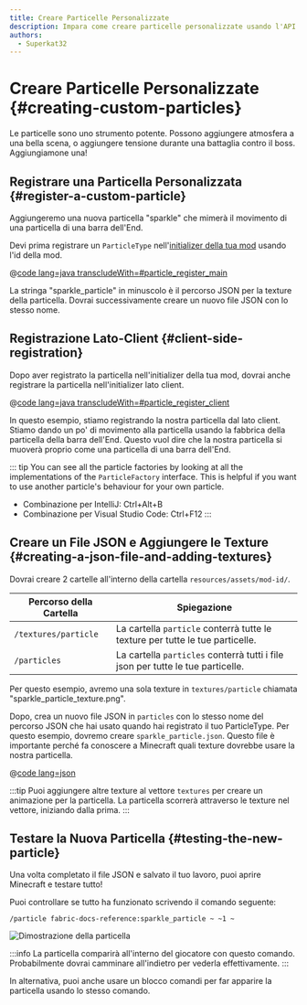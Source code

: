 ```yaml
---
title: Creare Particelle Personalizzate
description: Impara come creare particelle personalizzate usando l'API di Fabric.
authors:
  - Superkat32
---
```


# Creare Particelle Personalizzate {#creating-custom-particles}

Le particelle sono uno strumento potente. Possono aggiungere atmosfera a una bella scena, o aggiungere tensione durante una battaglia contro il boss. Aggiungiamone una!

## Registrare una Particella Personalizzata {#register-a-custom-particle}

Aggiungeremo una nuova particella "sparkle" che mimerà il movimento di una particella di una barra dell'End.

Devi prima registrare un `ParticleType` nell'[initializer della tua mod](../../getting-started/project-structure#entrypoints) usando l'id della mod.

@[code lang=java transcludeWith=#particle_register_main](@/reference/latest/src/main/java/com/example/docs/FabricDocsReference.java)

La stringa "sparkle_particle" in minuscolo è il percorso JSON per la texture della particella. Dovrai successivamente creare un nuovo file JSON con lo stesso nome.

## Registrazione Lato-Client {#client-side-registration}

Dopo aver registrato la particella nell'initializer della tua mod, dovrai anche registrare la particella nell'initializer lato client.

@[code lang=java transcludeWith=#particle_register_client](@/reference/latest/src/client/java/com/example/docs/FabricDocsReferenceClient.java)

In questo esempio, stiamo registrando la nostra particella dal lato client. Stiamo dando un po' di movimento alla particella usando la fabbrica della particella della barra dell'End. Questo vuol dire che la nostra particella si muoverà proprio come una particella di una barra dell'End.

::: tip
You can see all the particle factories by looking at all the implementations of the `ParticleFactory` interface. This is helpful if you want to use another particle's behaviour for your own particle.

- Combinazione per IntelliJ: Ctrl+Alt+B
- Combinazione per Visual Studio Code: Ctrl+F12
  :::

## Creare un File JSON e Aggiungere le Texture {#creating-a-json-file-and-adding-textures}

Dovrai creare 2 cartelle all'interno della cartella `resources/assets/mod-id/`.

| Percorso della Cartella | Spiegazione                                                                                     |
| ----------------------- | ----------------------------------------------------------------------------------------------- |
| `/textures/particle`    | La cartella `particle` conterrà tutte le texture per tutte le tue particelle.   |
| `/particles`            | La cartella `particles` conterrà tutti i file json per tutte le tue particelle. |

Per questo esempio, avremo una sola texture in `textures/particle` chiamata "sparkle_particle_texture.png".

Dopo, crea un nuovo file JSON in `particles` con lo stesso nome del percorso JSON che hai usato quando hai registrato il tuo ParticleType. Per questo esempio, dovremo creare `sparkle_particle.json`. Questo file è importante perché fa conoscere a Minecraft quali texture dovrebbe usare la nostra particella.

@[code lang=json](@/reference/latest/src/main/resources/assets/fabric-docs-reference/particles/sparkle_particle.json)

:::tip
Puoi aggiungere altre texture al vettore `textures` per creare un animazione per la particella. La particella scorrerà attraverso le texture nel vettore, iniziando dalla prima.
:::

## Testare la Nuova Particella {#testing-the-new-particle}

Una volta completato il file JSON e salvato il tuo lavoro, puoi aprire Minecraft e testare tutto!

Puoi controllare se tutto ha funzionato scrivendo il comando seguente:

```mcfunction
/particle fabric-docs-reference:sparkle_particle ~ ~1 ~
```

![Dimostrazione della particella](/assets/develop/rendering/particles/sparkle-particle-showcase.png)

:::info
La particella comparirà all'interno del giocatore con questo comando. Probabilmente dovrai camminare all'indietro per vederla effettivamente.
:::

In alternativa, puoi anche usare un blocco comandi per far apparire la particella usando lo stesso comando.
